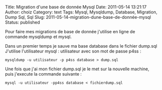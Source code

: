 Title: Migration d'une base de donnée Mysql
Date: 2011-05-14 13:21:17
Author: choiz
Category: text
Tags: Mysql, Mysqldump, Database, Migration, Dump Sql, Sql
Slug: 2011-05-14-migration-dune-base-de-donnée-mysql
Status: published

Pour faire mes migrations de base de donnée j'utilise en ligne de
commande mysqldump et mysql.

Dans un premier temps je sauve ma base database dans le fichier dump.sql
J'utilise l'utilisateur mysql : utilisateur avec son mot de passe p4ss :

    mysqldump -u utilisateur -p p4ss database > dump.sql

Une fois que j'ai mon fichier dump.sql je le met sur la nouvelle
machine, puis j'execute la commande suivante :

    mysql -u utilisateur -pp4ss database < fichierdump.sql
